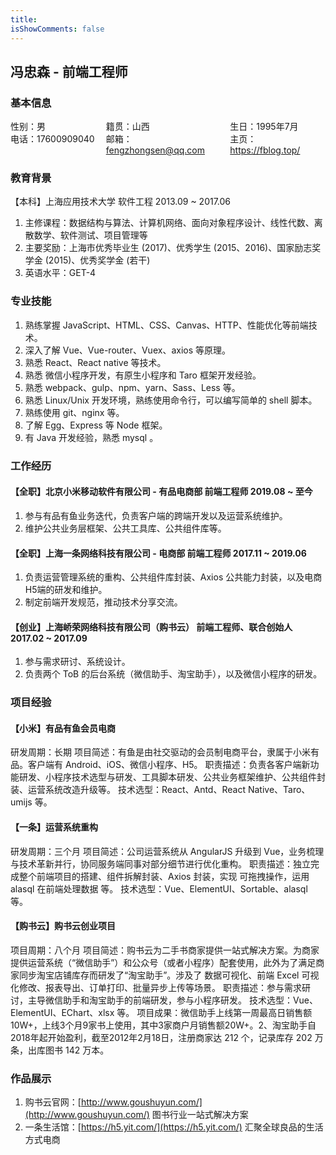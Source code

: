 ```yaml
---
title: 
isShowComments: false
---
```


## 冯忠森 - 前端工程师

### 基本信息

<div style="display: flex">
  <div style="width: 200px">性别：男</div>
  <div style="width: 260px">籍贯：山西</div>
  <div style="width: 200px">生日：1995年7月</div>
</div>
<div style="display: flex">
  <div style="width: 200px">电话：17600909040</div>
  <div style="width: 260px">邮箱：<a href="mailto:fengzhongsen@qq.com" target="_block">fengzhongsen@qq.com</a></div>
  <div style="width: 200px">主页：<a href="/">https://fblog.top/</a></div>
</div>

### 教育背景
【本科】上海应用技术大学 软件工程 2013.09 ~ 2017.06
1. 主修课程：数据结构与算法、计算机网络、面向对象程序设计、线性代数、离散数学、软件测试、项目管理等
2. 主要奖励：上海市优秀毕业生 (2017)、优秀学生 (2015、2016)、国家励志奖学金 (2015)、优秀奖学金 (若干)
3. 英语水平：GET-4

### 专业技能
1. 熟练掌握 JavaScript、HTML、CSS、Canvas、HTTP、性能优化等前端技术。
2. 深入了解 Vue、Vue-router、Vuex、axios 等原理。
3. 熟悉 React、React native 等技术。
4. 熟悉 微信小程序开发，有原生小程序和 Taro 框架开发经验。
5. 熟悉 webpack、gulp、npm、yarn、Sass、Less 等。
6. 熟悉 Linux/Unix 开发环境，熟练使用命令行，可以编写简单的 shell 脚本。
7. 熟练使用 git、nginx 等。
8. 了解 Egg、Express 等 Node 框架。
9. 有 Java 开发经验，熟悉 mysql 。

### 工作经历
#### 【全职】北京小米移动软件有限公司 - 有品电商部  前端工程师  2019.08 ~ 至今
1. 参与有品有鱼业务迭代，负责客户端的跨端开发以及运营系统维护。
2. 维护公共业务层框架、公共工具库、公共组件库等。

#### 【全职】上海一条网络科技有限公司 - 电商部  前端工程师  2017.11 ~ 2019.06
1. 负责运营管理系统的重构、公共组件库封装、Axios 公共能力封装，以及电商H5端的研发和维护。
2. 制定前端开发规范，推动技术分享交流。

#### 【创业】上海峤荣网络科技有限公司（购书云）  前端工程师、联合创始人  2017.02 ~ 2017.09
1. 参与需求研讨、系统设计。
2. 负责两个 ToB 的后台系统（微信助手、淘宝助手），以及微信小程序的研发。
### 项目经验

#### 【小米】有品有鱼会员电商

研发周期：长期
项目简述：有鱼是由社交驱动的会员制电商平台，隶属于小米有品。客户端有 Android、iOS、微信小程序、H5。
职责描述：负责各客户端新功能研发、小程序技术选型与研发、工具脚本研发、公共业务框架维护、公共组件封装、运营系统改造升级等。
技术选型：React、Antd、React Native、Taro、umijs 等。

#### 【一条】运营系统重构
研发周期：三个月
项目简述：公司运营系统从 AngularJS 升级到 Vue，业务梳理与技术革新并行，协同服务端同事对部分细节进行优化重构。
职责描述：独立完成整个前端项目的搭建、组件拆解封装、Axios 封装，实现 可拖拽操作，运用 alasql 在前端处理数据 等。
技术选型：Vue、ElementUI、Sortable、alasql 等。

#### 【购书云】购书云创业项目
项目周期：八个月
项目简述：购书云为二手书商家提供一站式解决方案。为商家提供运营系统（“微信助手”）和公众号（或者小程序）配套使用，此外为了满足商家同步淘宝店铺库存而研发了“淘宝助手”。涉及了 数据可视化、前端 Excel 可视化修改、报表导出、订单打印、批量异步上传等场景。
职责描述：参与需求研讨，主导微信助手和淘宝助手的前端研发，参与小程序研发。
技术选型：Vue、ElementUI、EChart、xlsx 等。
项目成果：微信助手上线第一周最高日销售额10W+，上线3个月9家书上使用，其中3家商户月销售额20W+。2、淘宝助手自2018年起开始盈利，截至2012年2月18日，注册商家达 212 个，记录库存 202 万条，出库图书 142 万本。

### 作品展示
1. 购书云官网：[http://www.goushuyun.com/](http://www.goushuyun.com/)  图书行业一站式解决方案
2. 一条生活馆：[https://h5.yit.com/](https://h5.yit.com/)  汇聚全球良品的生活方式电商
